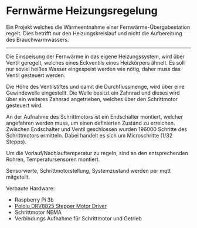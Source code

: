 # Fernwärme Heizungsregelung
Ein Projekt welches die Wärmeentnahme einer Fernwärme-Übergabestation regelt. Dies betrifft nur den Heizungskreislauf und nicht die Aufbereitung des Brauchwarmwassers.

---
Die Einspeisung der Fernwärme in das eigene Heizungssystem, wird über Ventil geregelt, welches eines Eckventils eines Heizkörpers ähnelt.
Es soll nur soviel heißes Wasser eingespeist werden wie nötig, daher muss das Ventil gesteuert werden.

Die Höhe des Ventilstiftes und damit die Durchflussmenge, wird über eine Gewindewelle eingestellt. Die Welle besitzt ein Zahnrad und dieses wird über ein weiteres Zahnrad angetrieben, welches über den Schrittmotor gesteuert wird.

An der Aufnahme des Schrittmotors ist ein Endschalter montiert, welcher angefahren werden muss, um einen definierten Zustand zu erreichen.
Zwischen Endschalter und Ventil geschlossen wurden 196000 Schritte des Schrittmotors ermitteln. Dabei handelt es sich um Microschritte (1/32 Stepps).

Um die Vorlauf/Nachlauftemperatur zu regeln, sind an den entsprechenden Rohren, Temperatursensoren montiert.

Sensorwerte, Schrittmotorstellung, Systemzustand werden per mqtt mitgeteilt.



Verbaute Hardware:
- Raspberry Pi 3b
- [Pololu DRV8825 Stepper Motor Driver](https://www.pololu.com/product/2133)
- Schrittmotor NEMA 
- Verbindungs Aufnahme für Schrittmotor und Getrieb
